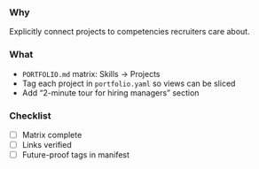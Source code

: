 ### Why
Explicitly connect projects to competencies recruiters care about.

### What
- `PORTFOLIO.md` matrix: Skills → Projects
- Tag each project in `portfolio.yaml` so views can be sliced
- Add “2-minute tour for hiring managers” section

### Checklist
- [ ] Matrix complete
- [ ] Links verified
- [ ] Future-proof tags in manifest